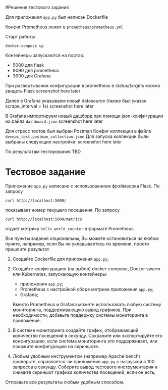#Решение тестового задания

Для приложения `app,py` был написан Dockerfile

Конфиг Prometheus лежит в `prometheus/prometheus.yml`

Старт работы

    docker-compose up    

Контейнеры запускаются на портах:
* 5000 для flask
* 9090 для prometheus
* 3000 для Grafana

При развертывании конфигурации в prometheus в status/targets можно увидеть Flask
 screenshot here later

Далее в Grafana указываем новый datasource
(также был указан scrape_interval = 1s)
  screenshot here later

В Grafana импортируем новый дашборд при помощи json-конфигурации из
файла `dashboard.json`
  screenshot here later

Для стресс тестов был выбран Postman
Конфиг коллекции в файле `devops_test.postman_collection.json`
Для запуска коллекции были выбраны следующие настройки:
  screenshot here later

По результатам тестирования TBD 


# Тестовое задание

Приложение `app.py` написано с использованием фрэймворка Flask. По запросу

    curl http://localhost:5000/

показывает номер текущего посещения. По запросу

    curl http://localhost:5000/metrics

отдает метрику `hello_world_counter` в формате Prometheus.

Все пункты задания опциональны, Вы можете остановиться на любом пункте,
например, если Вы не укладываетесь по времени, просто пришлите результат.
   1. Создайте Dockerfile для приложения `app.py`;
   2. Создайте конфигурацию (на выбор) docker-compose, Docker swarm или
      Kubernetes, запускающую контейнеры:
      * приложения `app.py`;
      * Prometheus с настройкой сбора метрики приложения `app.py`;
      * Grafana;

      Вместо Prometheus и Grafana можете использовать любую систему
      мониторинга, поддерживающую вывод графиков. При необходимости, добавьте
      поддержку системы мониторинга в приложение.
   3. В системе мониторинга создайте график, отображающий количество посещений
      в секунду. Сохраните или экспортируйте его конфигурацию, если система
      мониторинга это поддерживает, или покажите конфигурацию на скриншоте.
   4. Любым удобным инструментом (например Apache bench) проверьте,
      справляется-ли приложение `app.py` с нагрузкой в 100 запросов в секунду.
      Соберите вывод тестового инструментария и снимите скриншот графика
      количества посещений, если он есть;

Отправьте все результаты любым удобным способом.
